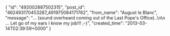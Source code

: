  {
   "id": "492002887502315",
   "post_id": "462493170453287_491975084171762",
   "from_name": "August le Blanc",
   "message": "... (sound overheard coming out of the Last Pope's Office)..\n\n      ... Let go of my ears I know my job!!!        ;-)",
   "created_time": "2013-03-14T02:39:59+0000"
 }
